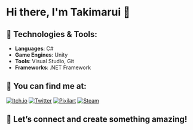 # Hi there, I'm Takimarui 👋

## 🚀 Technologies & Tools:
- **Languages**: C#
- **Game Engines**: Unity
- **Tools**: Visual Studio, Git
- **Frameworks**: .NET Framework

## 🔗 You can find me at:
[![Itch.io](https://img.shields.io/badge/Itch.io-333333?style=flat&logo=itch.io&logoColor=white)](https://takimarui.itch.io/) [![Twitter](https://img.shields.io/badge/Twitter-1DA1F2?style=flat&logo=twitter&logoColor=white)](https://x.com/Takimarui) [![Pixilart](https://img.shields.io/badge/Pixilart-FF4C00?style=flat&logo=pixilart&logoColor=white)](https://www.pixilart.com/takimarui) [![Steam](https://img.shields.io/badge/Steam-171a21?style=flat&logo=steam&logoColor=white)](https://steamcommunity.com/id/Takimarui)

## 💫 Let’s connect and create something amazing!
